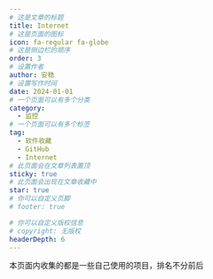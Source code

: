 ```yaml
---
# 这是文章的标题
title: Internet
# 这是页面的图标
icon: fa-regular fa-globe
# 这是侧边栏的顺序
order: 3
# 设置作者
author: 安稳
# 设置写作时间
date: 2024-01-01
# 一个页面可以有多个分类
category:
  - 监控
# 一个页面可以有多个标签
tag:
  - 软件收藏
  - GitHub
  - Internet
# 此页面会在文章列表置顶
sticky: true
# 此页面会出现在文章收藏中
star: true
# 你可以自定义页脚
# footer: true

# 你可以自定义版权信息
# copyright: 无版权
headerDepth: 6
---
```


<!-- 你可以通过设置页面的 Frontmatter，在页面禁用功能与布局。 -->

<!-- more -->

本页面内收集的都是一些自己使用的项目，排名不分前后

<SiteInfo
  name="AList"
  desc="一个网盘列表程序，可以将多种网盘进行挂载"
  url="https://al.nn.ci"
  logo="/img/start/alist-logo.svg"
  repo="https://github.com/alist-org/alist"
  preview="/img/start/alist-bg.png"
/>

<SiteInfo
  name="VuePress Theme Hope"
  desc="本文档使用的文档程序"
  url="https://mister-hope.com"
  logo="/img/start/hope-logo.svg"
  repo="https://github.com/vuepress-theme-hope/vuepress-theme-hope"
  preview="/img/start/hope-bg.png"
/>

<SiteInfo
  name="immich"
  desc="自托管照片和视频管理解决方案"
  url="https://immich.app/"
  logo="/img/start/immich-logo.svg"
  repo="https://github.com/immich-app/immich"
  preview="/img/start/immich-screenshots.png"
/>

<SiteInfo
  name="Casdoor"
  desc="Casdoor 是一个优秀的身份访问管理 (IAM) /单点登录 (SSO)平台"
  url="https://casdoor.org/zh/docs/basic/server-installation"
  logo="/img/start/casdoor-logo.png"
  repo="https://github.com/casdoor/casdoor"
  preview="/img/start/casdoor-bg.png"
/>

<SiteInfo
  name="站点统计"
  desc="易于使用且保护隐私的 Google Analytics 替代方案"
  url="https://plausible.io/plausible.io"
  logo="/img/start/site-logo.png"
  repo="https://github.com/plausible/analytics"
  preview="/img/start/site-bg.png"
/>

<SiteInfo
  name="uptime-kuma"
  desc="应用状态监控"
  url="https://demo.kuma.pet/start-demo"
  logo="/img/start/uptime-kuma-logo.svg"
  repo="https://github.com/louislam/uptime-kuma"
  preview="/img/start/uptime-kuma-bg.png"
/>

<SiteInfo
  name="SyncTV"
  desc="👫一个可以远程一起看电影/直播的程序🍿"
  url="https://demo.synctv.wiki/web/"
  logo="/img/start/synctv-logo.png"
  repo="https://github.com/synctv-org/synctv"
  preview="/img/start/synctv-bg.png"
/>

<SiteInfo
  name="Bing壁纸"
  desc="Bing壁纸每日更新"
  url="https://github.com/zkeq/Bing-Wallpaper-Action"
  logo="/img/start/bing-logo.png"
  repo="https://github.com/zkeq/Bing-Wallpaper-Action"
  preview="/img/start/bing-bg.png"
/>

<SiteInfo
  name="音乐播放器"
  desc=""
  url="https://github.com/metowolf/MetingJS"
  logo=""
  repo="https://github.com/metowolf/MetingJS"
  preview="/img/start/yinyue-bg.png"
/>

<SiteInfo
  name="哔哩哔哩插件"
  desc="强大的哔哩哔哩增强脚本"
  url="https://github.com/the1812/Bilibili-Evolved"
  logo="/img/start/bili-logo.svg"
  repo="https://github.com/the1812/Bilibili-Evolved"
  preview="/img/start/bili-logo.svg"
/>

<SiteInfo
  name="微信/QQ/TIM防撤回补丁"
  desc="适用于 Windows 下 PC 版微信/QQ/TIM的防撤回补丁。支持最新版微信/QQ/TIM，其中微信能够选择安装多开功能。"
  url="https://github.com/huiyadanli/RevokeMsgPatcher"
  logo="/img/start/RevokeMsgPatcher-logo.png"
  repo="https://github.com/huiyadanli/RevokeMsgPatcher"
  preview="/img/start/RevokeMsgPatcher-logo.png"
/>

<SiteInfo
  name="钉钉防撤回"
  desc=""
  url="https://github.com/flydoos/DingTalkRevokeMsgPatcher"
  logo="/img/start/dingding-logo.png"
  repo="https://github.com/flydoos/DingTalkRevokeMsgPatcher"
  preview="/img/start/dingding-bg.png"
/>

<SiteInfo
  name="[短信/应用通知]转发器"
  desc="不止转发短信，还可以转发应用通知"
  url="https://github.com/pppscn/SmsForwarder"
  logo="/img/start/dxzf-logo.png"
  repo="https://github.com/pppscn/SmsForwarder"
  preview="/img/start/dxzf-bg.png"
/>

<SiteInfo
  name="QQ空间数据导出"
  desc="QQ空间备份神器，一键备份你的青春"
  url="https://www.lvshuncai.com/archives/qzone-export.html"
  logo="/img/start/qqkongjian-logo.png"
  repo="https://github.com/ShunCai/QZoneExport"
  preview="/img/start/qqkongjian.png"
/>

<SiteInfo
  name="MSDN 我告诉你"
  desc="Windows 系统下载"
  url="https://next.itellyou.cn/Original/"
  logo="/img/start/msdn-logo.ico"
  repo=""
  preview="/img/start/msdn-bg.png"
/>

<SiteInfo
  name="LiteLoaderQQNT"
  desc="QQNT 插件加载器：LiteLoaderQQNT —— 轻量 · 简洁 · 开源"
  url="https://liteloaderqqnt.github.io/"
  logo=""
  repo="https://github.com/LiteLoaderQQNT/LiteLoaderQQNT"
  preview="/img/start/ntqq-bg.png"
/>

<SiteInfo
  name="Simple Live"
  desc="简简单单的看直播"
  url="https://github.com/xiaoyaocz/dart_simple_live"
  logo="/img/start/live-logo.png"
  repo="https://github.com/xiaoyaocz/dart_simple_live"
  preview="/img/start/live-bg.png"
/>

<SiteInfo
  name="Nginx可视化"
  desc="Nginx配置配置高性能、安全、稳定的Nginx服务器的最简单方法。"
  url="https://www.digitalocean.com/community/tools/nginx?global.app.lang=zhCN"
  logo="/img/start/nginx-logo.svg"
  repo="https://github.com/digitalocean/nginxconfig.io"
  preview="/img/start/nginx-logo.svg"
/>

<SiteInfo
  name="TAURL"
  desc="构建跨平台的快速、安全、前端隔离应用,将网页打包成客户端"
  url="https://tauri.app/zh-cn"
  logo="/img/start/tauri-logo.svg"
  repo="https://github.com/tauri-apps/tauri"
  preview="/img/start/tauri-logo.svg"
/>

<SiteInfo
  name="He3"
  desc="开放，智能，高效的开发者工具箱，He3 是一款开发者工具箱有 500+ 工具 并且持续增长。"
  url="https://he3app.com/zh"
  logo="https://he3app.com/section/logo.png"
  repo=""
  preview="https://he3app.com/section/bg01.png"
/>
